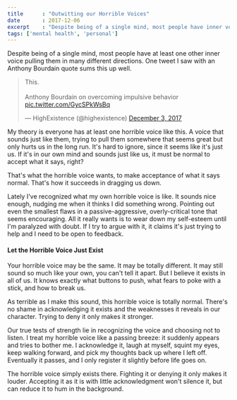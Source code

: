 ```yaml
---
title      : "Outwitting our Horrible Voices"
date       : 2017-12-06
excerpt    : "Despite being of a single mind, most people have inner voices pulling them different directions that we need to avoid."
tags: ['mental health', 'personal']
---
```

Despite being of a single mind, most people have at least one other inner voice pulling them in many different directions. One tweet I saw with an Anthony Bourdain quote sums this up well.

<blockquote class="twitter-tweet" data-lang="en"><p lang="en" dir="ltr">This.<br><br>Anthony Bourdain on overcoming impulsive behavior <a href="https://t.co/GycSPkWsBq">pic.twitter.com/GycSPkWsBq</a></p>&mdash; HighExistence (@highexistence) <a href="https://twitter.com/highexistence/status/937438803488313346?ref_src=twsrc%5Etfw">December 3, 2017</a></blockquote>
<script async src="https://platform.twitter.com/widgets.js" charset="utf-8"></script>

My theory is everyone has at least one horrible voice like this. A voice that sounds just like them, trying to pull them somewhere that seems great but only hurts us in the long run. It's hard to ignore, since it seems like it's just us. If it's in our own mind and sounds just like us, it must be normal to accept what it says, right?

That's what the horrible voice wants, to make acceptance of what it says normal. That's how it succeeds in dragging us down.

Lately I've recognized what my own horrible voice is like. It sounds nice enough, nudging me when it thinks I did something wrong. Pointing out even the smallest flaws in a passive-aggressive, overly-critical tone that seems encouraging. All it really wants is to wear down my self-esteem until I'm paralyzed with doubt. If I try to argue with it, it claims it's just trying to help and I need to be open to feedback.

#### Let the Horrible Voice Just Exist

Your horrible voice may be the same. It may be totally different. It may still sound so much like your own, you can't tell it apart. But I believe it exists in all of us. It knows exactly what buttons to push, what fears to poke with a stick, and how to break us.

As terrible as I make this sound, this horrible voice is totally normal. There's no shame in acknowledging it exists and the weaknesses it reveals in our character. Trying to deny it only makes it stronger.

Our true tests of strength lie in recognizing the voice and choosing not to listen. I treat my horrible voice like a passing breeze: it suddenly appears and tries to bother me. I acknowledge it, laugh at myself, squint my eyes, keep walking forward, and pick my thoughts back up where I left off. Eventually it passes, and I only register it slightly before life goes on.

The horrible voice simply exists there. Fighting it or denying it only makes it louder. Accepting it as it is with little acknowledgment won't silence it, but can reduce it to hum in the background.
